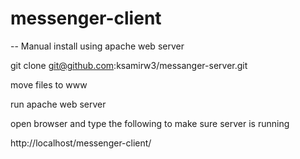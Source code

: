 # messenger-client

-- Manual install using apache web server

git clone git@github.com:ksamirw3/messanger-server.git

move files to www

run apache web server

open browser and type the following to make sure server is running

http://localhost/messenger-client/


